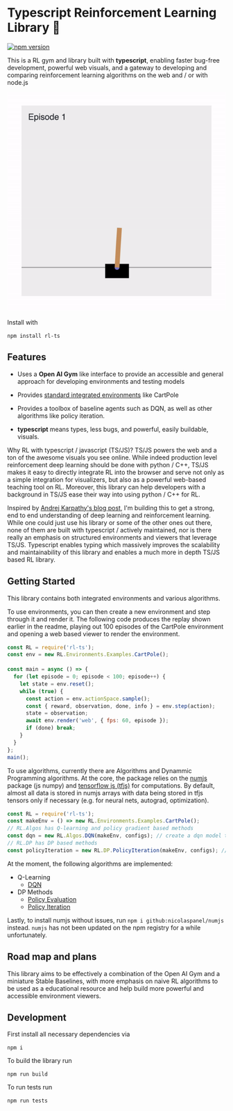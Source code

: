 # Typescript Reinforcement Learning Library 🤖

[![npm version](https://badge.fury.io/js/rl-ts.svg)](https://badge.fury.io/js/rl-ts)

This is a RL gym and library built with **typescript**, enabling faster bug-free development, powerful web visuals, and a gateway to developing and comparing reinforcement learning algorithms on the web and / or with node.js

![](https://github.com/StoneT2000/rl-ts/raw/main/src/RL/Environments/cartpole.gif)

Install with

```
npm install rl-ts
```

## Features

- Uses a **Open AI Gym** like interface to provide an accessible and general approach for developing environments and testing models

- Provides [standard integrated environments](https://github.com/StoneT2000/rl-ts/tree/main/src/RL/Environments) like CartPole

- Provides a toolbox of baseline agents such as DQN, as well as other algorithms like policy iteration.

- **typescript** means types, less bugs, and powerful, easily buildable, visuals.

Why RL with typescript / javascript (TS/JS)? TS/JS powers the web and a ton of the awesome visuals you see online.
While indeed production level reinforcement deep learning should be done with python / C++, TS/JS makes it easy to directly integrate RL
into the browser and serve not only as a simple integration for visualizers, but also as a powerful web-based teaching tool on RL. Moreover, this library can help developers with a background in TS/JS ease their way into using python / C++ for RL.

Inspired by [Andrej Karpathy's blog post](http://karpathy.github.io/2016/05/31/rl/), I'm building this to get a strong, end to end understanding of deep learning and reinforcement learning. While one could just use his library or some of the other ones out there, none of them are built with typescript / actively maintained, nor is there really an emphasis on structured environments and viewers that leverage TS/JS. Typescript enables typing which massively improves the scalability and maintainability of this library and enables a much more in depth TS/JS based RL library.

## Getting Started

This library contains both integrated environments and various algorithms.

To use environments, you can then create a new environment and step through it and render it. The following code produces the replay shown earlier in the readme, playing out 100 episodes of the CartPole environment and opening a web based viewer to render the environment.

```js
const RL = require('rl-ts');
const env = new RL.Environments.Examples.CartPole();

const main = async () => {
  for (let episode = 0; episode < 100; episode++) {
    let state = env.reset();
    while (true) {
      const action = env.actionSpace.sample();
      const { reward, observation, done, info } = env.step(action);
      state = observation;
      await env.render('web', { fps: 60, episode });
      if (done) break;
    }
  }
};
main();
```

To use algorithms, currently there are Algorithms and Dynammic Programming algorithms. At the core, the package relies on the [numjs](https://github.com/nicolaspanel/numjs) package (js numpy) and [tensorflow js (tfjs)](https://github.com/tensorflow/tfjs) for computations. By default, almost all data is stored in numjs arrays with data being stored in tfjs tensors only if necessary (e.g. for neural nets, autograd, optimization).

```js
const RL = require('rl-ts');
const makeEnv = () => new RL.Environments.Examples.CartPole();
// RL.Algos has Q-learning and policy gradient based methods
const dqn = new RL.Algos.DQN(makeEnv, configs); // create a dqn model to then train policy / target networks
// RL.DP has DP based methods
const policyIteration = new RL.DP.PolicyIteration(makeEnv, configs); // create a policyIteration object to then run training
```

At the moment, the following algorithms are implemented:

- Q-Learning
  - [DQN](https://github.com/StoneT2000/rl-ts/tree/main/src/RL/Algos/dqn)
- DP Methods
  - [Policy Evaluation](https://github.com/StoneT2000/rl-ts/tree/main/src/RL/DP)
  - [Policy Iteration](https://github.com/StoneT2000/rl-ts/tree/main/src/RL/DP)

Lastly, to install numjs without issues, run `npm i github:nicolaspanel/numjs` instead. `numjs` has not been updated on the npm registry for a while unfortunately.

## Road map and plans

This library aims to be effectively a combination of the Open AI Gym and a miniature Stable Baselines, with more emphasis on naive RL algorithms to be used as a educational resource and help build more powerful and accessible environment viewers.

## Development

First install all necessary dependencies via

```
npm i
```

To build the library run

```
npm run build
```

To run tests run

```
npm run tests
```
